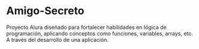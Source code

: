 # Amigo-Secreto
Proyecto Alura diseñado para fortalecer habilidades en lógica de programación, aplicando conceptos como funciones, variables, arrays, etc. A través del desarrollo de una aplicación.
